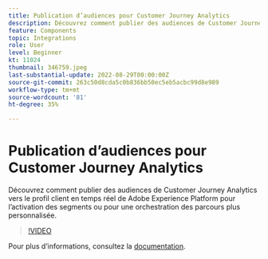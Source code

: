 ```yaml
---
title: Publication d’audiences pour Customer Journey Analytics
description: Découvrez comment publier des audiences de Customer Journey Analytics vers le profil client en temps réel de Adobe Experience Platform pour l’activation des segments ou pour une orchestration des parcours plus personnalisée.
feature: Components
topic: Integrations
role: User
level: Beginner
kt: 11024
thumbnail: 346759.jpeg
last-substantial-update: 2022-08-29T00:00:00Z
source-git-commit: 263c50d8cda5c0b836bb50ec5eb5acbc99d8e989
workflow-type: tm+mt
source-wordcount: '81'
ht-degree: 35%

---
```



# Publication d’audiences pour Customer Journey Analytics

Découvrez comment publier des audiences de Customer Journey Analytics vers le profil client en temps réel de Adobe Experience Platform pour l’activation des segments ou pour une orchestration des parcours plus personnalisée.

>[!VIDEO](https://video.tv.adobe.com/v/346759/?quality=12&learn=on)

Pour plus dʼinformations, consultez la [documentation](https://experienceleague.adobe.com/docs/analytics-platform/using/cja-components/audiences/audiences-overview.html?lang=fr).
